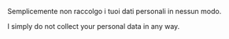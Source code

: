 Semplicemente non raccolgo i tuoi dati personali in nessun modo.

I simply do not collect your personal data in any way.